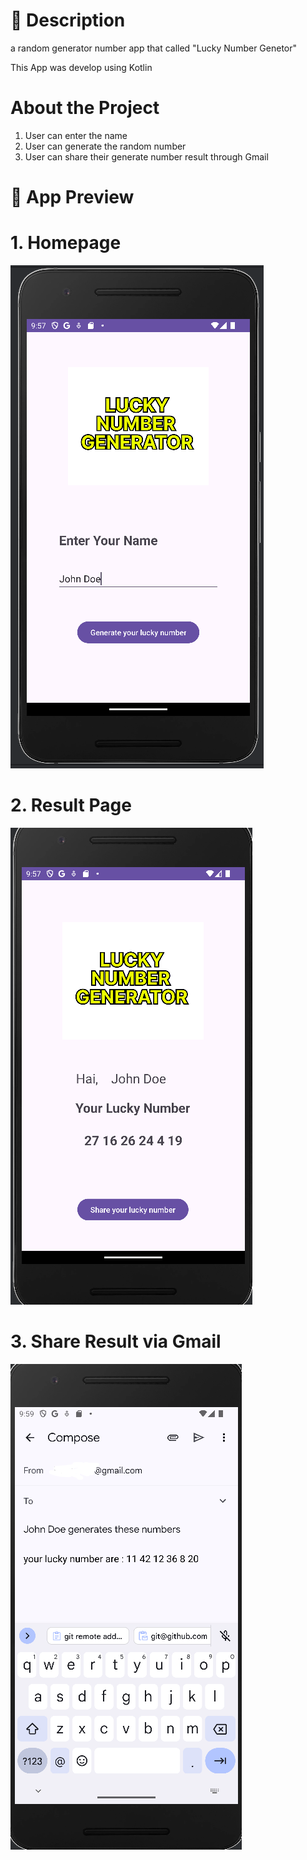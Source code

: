 # 📑 Description

a random generator number app that called "Lucky Number Genetor"

This App was develop using Kotlin

# About the Project

1. User can enter the name
2. User can generate the random number
3. User can share their generate number result through Gmail

 
# 🔗 App Preview

# 1. Homepage 
![Homepage](https://raw.githubusercontent.com/AlifMuhamadHafidz/AlifMuhamadHafidz/main/luckynumberappimage/homepage.png)

# 2. Result Page
![Result](https://raw.githubusercontent.com/AlifMuhamadHafidz/AlifMuhamadHafidz/main/luckynumberappimage/resultpage.png)

# 3. Share Result via Gmail
![Gmail](https://raw.githubusercontent.com/AlifMuhamadHafidz/AlifMuhamadHafidz/main/luckynumberappimage/shareresult.png)




